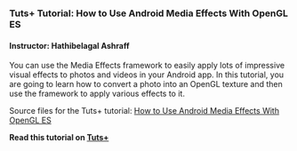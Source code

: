 ### Tuts+ Tutorial: How to Use Android Media Effects With OpenGL ES

#### Instructor: Hathibelagal Ashraff

You can use the Media Effects framework to easily apply lots of impressive visual effects to photos and videos in your Android app. In this tutorial, you are going to learn how to convert a photo into an OpenGL texture and then use the framework to apply various effects to it.

Source files for the Tuts+ tutorial: [How to Use Android Media Effects With OpenGL ES](http://code.tutsplus.com/tutorials/how-to-use-android-media-effects-with-opengl-es--cms-23650)

**Read this tutorial on [Tuts+](https://code.tutsplus.com)**
